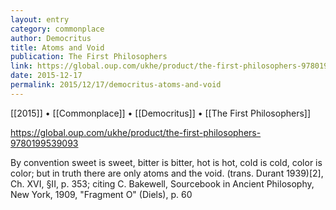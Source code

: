 ```yaml
---
layout: entry
category: commonplace
author: Democritus
title: Atoms and Void
publication: The First Philosophers
link: https://global.oup.com/ukhe/product/the-first-philosophers-9780199539093
date: 2015-12-17
permalink: 2015/12/17/democritus-atoms-and-void
---
```


[[2015]] • [[Commonplace]] • [[Democritus]] • [[The First Philosophers]]

https://global.oup.com/ukhe/product/the-first-philosophers-9780199539093

By convention sweet is sweet, bitter is bitter, hot is hot, cold is cold, color is color; but in truth there are only atoms and the void. (trans. Durant 1939)[2], Ch. XVI, §II, p. 353; citing C. Bakewell, Sourcebook in Ancient Philosophy, New York, 1909, "Fragment O" (Diels), p. 60